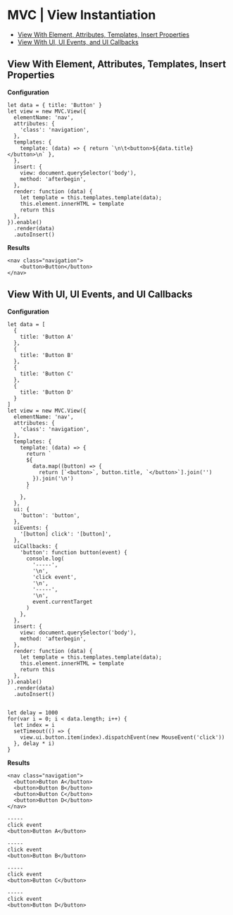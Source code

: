 # MVC | View Instantiation

- [View With Element, Attributes, Templates, Insert Properties](#view-with-element-attributes-templates-insert-properties)
- [View With UI, UI Events, and UI Callbacks](#view-with-ui-ui-events-and-ui-callbacks)

## View With Element, Attributes, Templates, Insert Properties
**Configuration**  
```
let data = { title: 'Button' }
let view = new MVC.View({
  elementName: 'nav',
  attributes: {
    'class': 'navigation',
  },
  templates: {
    template: (data) => { return `\n\t<button>${data.title}</button>\n` },
  },
  insert: {
    view: document.querySelector('body'),
    method: 'afterbegin',
  },
  render: function (data) {
    let template = this.templates.template(data);
    this.element.innerHTML = template
    return this
  },
}).enable()
  .render(data)
  .autoInsert()
```

**Results**  
```
<nav class="navigation">
	<button>Button</button>
</nav>
```

## View With UI, UI Events, and UI Callbacks
**Configuration**  
```
let data = [
  {
    title: 'Button A'
  },
  {
    title: 'Button B'
  },
  {
    title: 'Button C'
  },
  {
    title: 'Button D'
  }
]
let view = new MVC.View({
  elementName: 'nav',
  attributes: {
    'class': 'navigation',
  },
  templates: {
    template: (data) => {
      return `
      ${
        data.map((button) => {
          return [`<button>`, button.title, `</button>`].join('')
        }).join('\n')
      }
      `
    },
  },
  ui: {
    'button': 'button',
  },
  uiEvents: {
    '[button] click': '[button]',
  },
  uiCallbacks: {
    'button': function button(event) {
      console.log(
        '-----',
        '\n',
        'click event',
        '\n',
        '-----',
        '\n',
        event.currentTarget
      )
    },
  },
  insert: {
    view: document.querySelector('body'),
    method: 'afterbegin',
  },
  render: function (data) {
    let template = this.templates.template(data);
    this.element.innerHTML = template
    return this
  },
}).enable()
  .render(data)
  .autoInsert()


let delay = 1000
for(var i = 0; i < data.length; i++) {
  let index = i
  setTimeout(() => {
    view.ui.button.item(index).dispatchEvent(new MouseEvent('click'))
  }, delay * i)
}
```

**Results**  
```
<nav class="navigation">
  <button>Button A</button>
  <button>Button B</button>
  <button>Button C</button>
  <button>Button D</button>
</nav>
```

```
-----
click event
<button>​Button A​</button>​

-----
click event
<button>​Button B</button>​

-----
click event
<button>​Button C​</button>​

-----
click event
<button>​Button D​</button>​
```
